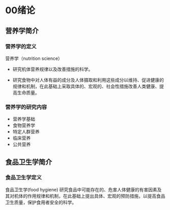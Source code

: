 # 00绪论
## 营养学简介

### 营养学的定义
营养学（nutrition science）

- 研究机体营养规律以及改善措施的科学。

- 研究食物中对人体有益的成分及人体摄取和利用这些成分以维持、促进健康的规律和机制，在此基础上采取具体的、宏观的、社会性措施改善人类健康、提高生命质量。

### 营养学的研究内容
- 营养学基础
- 食物营养学
- 特定人群营养
- 临床营养
- 公共营养

## 食品卫生学简介
### 食品卫生学定义
食品卫生学(food hygiene)
研究食品中可能存在的、危害人体健康的有害因素及其对机体的作用规律和机制，在此基础上提出具体、宏观的预防措施，以提高食品卫生质量，保护食用者安全的科学。



















